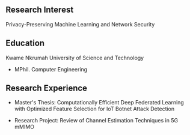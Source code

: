 ## Research Interest
Privacy-Preserving Machine Learning and Network Security

## Education
Kwame Nkrumah University of Science and Technology
* MPhil. Computer Engineering 

## Research Experience 
* Master's Thesis: Computationally Efficient Deep Federated Learning with Optimized Feature Selection for IoT Botnet Attack Detection
  
* Research Project: Review of Channel Estimation Techniques in 5G mMIMO
